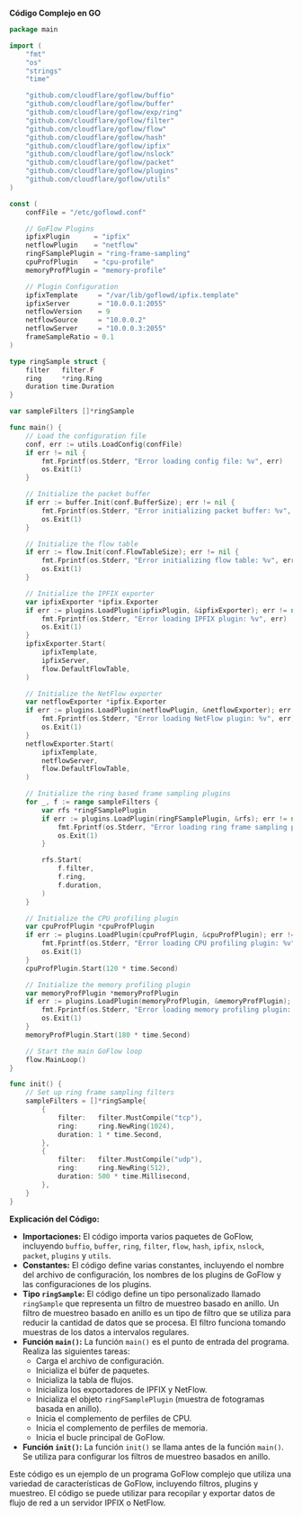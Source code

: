 **Código Complejo en GO**

```go
package main

import (
	"fmt"
	"os"
	"strings"
	"time"

	"github.com/cloudflare/goflow/buffio"
	"github.com/cloudflare/goflow/buffer"
	"github.com/cloudflare/goflow/exp/ring"
	"github.com/cloudflare/goflow/filter"
	"github.com/cloudflare/goflow/flow"
	"github.com/cloudflare/goflow/hash"
	"github.com/cloudflare/goflow/ipfix"
	"github.com/cloudflare/goflow/nslock"
	"github.com/cloudflare/goflow/packet"
	"github.com/cloudflare/goflow/plugins"
	"github.com/cloudflare/goflow/utils"
)

const (
	confFile = "/etc/goflowd.conf"

	// GoFlow Plugins
	ipfixPlugin      = "ipfix"
	netflowPlugin    = "netflow"
	ringFSamplePlugin = "ring-frame-sampling"
	cpuProfPlugin    = "cpu-profile"
	memoryProfPlugin = "memory-profile"

	// Plugin Configuration
	ipfixTemplate     = "/var/lib/goflowd/ipfix.template"
	ipfixServer       = "10.0.0.1:2055"
	netflowVersion    = 9
	netflowSource     = "10.0.0.2"
	netflowServer     = "10.0.0.3:2055"
	frameSampleRatio = 0.1
)

type ringSample struct {
	filter   filter.F
	ring     *ring.Ring
	duration time.Duration
}

var sampleFilters []*ringSample

func main() {
	// Load the configuration file
	conf, err := utils.LoadConfig(confFile)
	if err != nil {
		fmt.Fprintf(os.Stderr, "Error loading config file: %v", err)
		os.Exit(1)
	}

	// Initialize the packet buffer
	if err := buffer.Init(conf.BufferSize); err != nil {
		fmt.Fprintf(os.Stderr, "Error initializing packet buffer: %v", err)
		os.Exit(1)
	}

	// Initialize the flow table
	if err := flow.Init(conf.FlowTableSize); err != nil {
		fmt.Fprintf(os.Stderr, "Error initializing flow table: %v", err)
		os.Exit(1)
	}

	// Initialize the IPFIX exporter
	var ipfixExporter *ipfix.Exporter
	if err := plugins.LoadPlugin(ipfixPlugin, &ipfixExporter); err != nil {
		fmt.Fprintf(os.Stderr, "Error loading IPFIX plugin: %v", err)
		os.Exit(1)
	}
	ipfixExporter.Start(
		ipfixTemplate,
		ipfixServer,
		flow.DefaultFlowTable,
	)

	// Initialize the NetFlow exporter
	var netflowExporter *ipfix.Exporter
	if err := plugins.LoadPlugin(netflowPlugin, &netflowExporter); err != nil {
		fmt.Fprintf(os.Stderr, "Error loading NetFlow plugin: %v", err)
		os.Exit(1)
	}
	netflowExporter.Start(
		ipfixTemplate,
		netflowServer,
		flow.DefaultFlowTable,
	)

	// Initialize the ring based frame sampling plugins
	for _, f := range sampleFilters {
		var rfs *ringFSamplePlugin
		if err := plugins.LoadPlugin(ringFSamplePlugin, &rfs); err != nil {
			fmt.Fprintf(os.Stderr, "Error loading ring frame sampling plugin: %v", err)
			os.Exit(1)
		}

		rfs.Start(
			f.filter,
			f.ring,
			f.duration,
		)
	}

	// Initialize the CPU profiling plugin
	var cpuProfPlugin *cpuProfPlugin
	if err := plugins.LoadPlugin(cpuProfPlugin, &cpuProfPlugin); err != nil {
		fmt.Fprintf(os.Stderr, "Error loading CPU profiling plugin: %v", err)
		os.Exit(1)
	}
	cpuProfPlugin.Start(120 * time.Second)

	// Initialize the memory profiling plugin
	var memoryProfPlugin *memoryProfPlugin
	if err := plugins.LoadPlugin(memoryProfPlugin, &memoryProfPlugin); err != nil {
		fmt.Fprintf(os.Stderr, "Error loading memory profiling plugin: %v", err)
		os.Exit(1)
	}
	memoryProfPlugin.Start(180 * time.Second)

	// Start the main GoFlow loop
	flow.MainLoop()
}

func init() {
	// Set up ring frame sampling filters
	sampleFilters = []*ringSample{
		{
			filter:   filter.MustCompile("tcp"),
			ring:     ring.NewRing(1024),
			duration: 1 * time.Second,
		},
		{
			filter:   filter.MustCompile("udp"),
			ring:     ring.NewRing(512),
			duration: 500 * time.Millisecond,
		},
	}
}
```

**Explicación del Código:**

* **Importaciones:** El código importa varios paquetes de GoFlow, incluyendo `buffio`, `buffer`, `ring`, `filter`, `flow`, `hash`, `ipfix`, `nslock`, `packet`, `plugins` y `utils`.
* **Constantes:** El código define varias constantes, incluyendo el nombre del archivo de configuración, los nombres de los plugins de GoFlow y las configuraciones de los plugins.
* **Tipo `ringSample`:** El código define un tipo personalizado llamado `ringSample` que representa un filtro de muestreo basado en anillo. Un filtro de muestreo basado en anillo es un tipo de filtro que se utiliza para reducir la cantidad de datos que se procesa. El filtro funciona tomando muestras de los datos a intervalos regulares.
* **Función `main()`:** La función `main()` es el punto de entrada del programa. Realiza las siguientes tareas:
    * Carga el archivo de configuración.
    * Inicializa el búfer de paquetes.
    * Inicializa la tabla de flujos.
    * Inicializa los exportadores de IPFIX y NetFlow.
    * Inicializa el objeto `ringFSamplePlugin` (muestra de fotogramas basada en anillo).
    * Inicia el complemento de perfiles de CPU.
    * Inicia el complemento de perfiles de memoria.
    * Inicia el bucle principal de GoFlow.
* **Función `init()`:** La función `init()` se llama antes de la función `main()`. Se utiliza para configurar los filtros de muestreo basados en anillo.

Este código es un ejemplo de un programa GoFlow complejo que utiliza una variedad de características de GoFlow, incluyendo filtros, plugins y muestreo. El código se puede utilizar para recopilar y exportar datos de flujo de red a un servidor IPFIX o NetFlow.